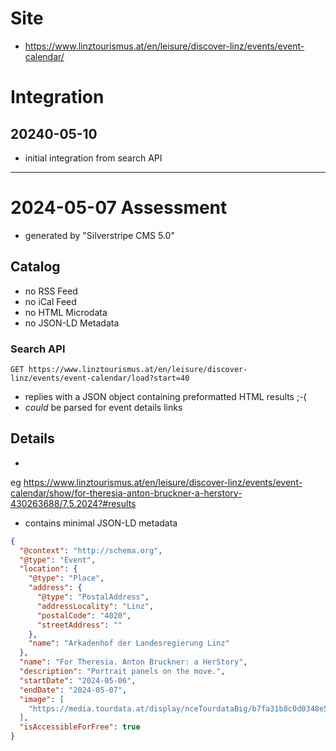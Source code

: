 # Site

* https://www.linztourismus.at/en/leisure/discover-linz/events/event-calendar/

# Integration

## 20240-05-10

* initial integration from search API

---

# 2024-05-07 Assessment

* generated by "Silverstripe CMS 5.0"

## Catalog

* no RSS Feed
* no iCal Feed
* no HTML Microdata
* no JSON-LD Metadata

### Search API

```http request
GET https://www.linztourismus.at/en/leisure/discover-linz/events/event-calendar/load?start=40
```

* replies with a JSON object containing preformatted HTML results ;-(
* *could* be parsed for event details links

## Details

*

eg https://www.linztourismus.at/en/leisure/discover-linz/events/event-calendar/show/for-theresia-anton-bruckner-a-herstory-430263688/7.5.2024?#results

* contains minimal JSON-LD metadata

```json
{
  "@context": "http://schema.org",
  "@type": "Event",
  "location": {
    "@type": "Place",
    "address": {
      "@type": "PostalAddress",
      "addressLocality": "Linz",
      "postalCode": "4020",
      "streetAddress": ""
    },
    "name": "Arkadenhof der Landesregierung Linz"
  },
  "name": "For Theresia. Anton Bruckner: a HerStory",
  "description": "Portrait panels on the move.",
  "startDate": "2024-05-06",
  "endDate": "2024-05-07",
  "image": [
    "https://media.tourdata.at/display/nceTourdataBig/b7fa31b8c0d0348e5f785b22278de670.jpg"
  ],
  "isAccessibleForFree": true
}
```




